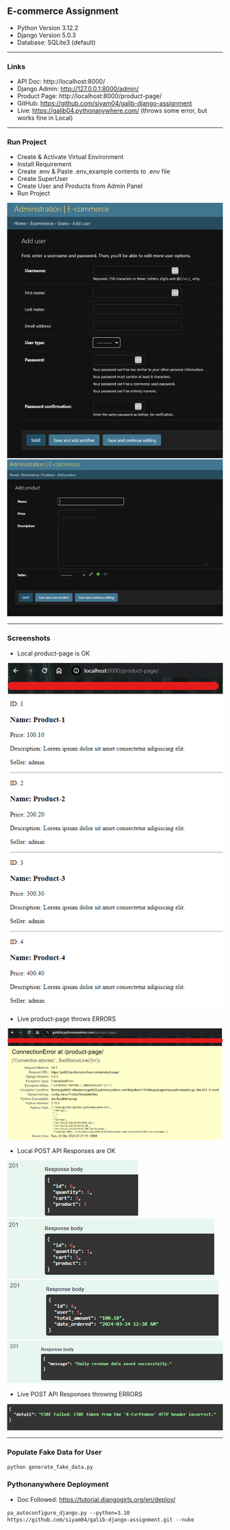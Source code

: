 ## E-commerce Assignment

* Python Version 3.12.2
* Django Version 5.0.3
* Database: SQLite3 (default)

<hr/>

### Links

* API Doc: http://localhost:8000/
* Django Admin: http://127.0.0.1:8000/admin/
* Product Page: http://localhost:8000/product-page/
* GitHub: https://github.com/siyam04/galib-django-assignment
* Live: https://galib04.pythonanywhere.com/ (throws some error, but works fine in Local)

<hr/>

### Run Project

* Create & Activate Virtual Environment
* Install Requirement
* Create .env & Paste .env_example contents to .env file
* Create SuperUser
* Create User and Products from Admin Panel
* Run Project

![create-user.PNG](utils%2Ferror_images%2Fcreate-user.PNG)
![create-product.PNG](utils%2Ferror_images%2Fcreate-product.PNG)

<hr/>

### Screenshots

* Local product-page is OK

![local-pp.png](utils%2Ferror_images%2Flocal-pp.png)

* Live product-page throws ERRORS

![live-pp.png](utils%2Ferror_images%2Flive-pp.png)

* Local POST API Responses are OK

![local-POST-req-1.png](utils%2Ferror_images%2Flocal-POST-req-1.png)
![local-POST-req-2.png](utils%2Ferror_images%2Flocal-POST-req-2.png)
![local-POST-req-3.png](utils%2Ferror_images%2Flocal-POST-req-3.png)
![local-POST-req-4.png](utils%2Ferror_images%2Flocal-POST-req-4.png)

* Live POST API Responses throwing ERRORS

![live-POST-reqs.png](utils%2Ferror_images%2Flive-POST-reqs.png)

<hr/>

### Populate Fake Data for User

```
python generate_fake_data.py
```

### Pythonanywhere Deployment

* Doc Followed: https://tutorial.djangogirls.org/en/deploy/

```
pa_autoconfigure_django.py --python=3.10 https://github.com/siyam04/galib-django-assignment.git --nuke
```
